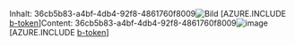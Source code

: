 <span data-ttu-id="9741a-101">Inhalt: 36cb5b83-a4bf-4db4-92f8-4861760f8009![Bild](af91f919-c336-4d6e-a1d7-f88a05e95367.png)
[AZURE.INCLUDE [b-token](7a04ac95-4991-4c27-bf4a-a04deea8cbff.md)]</span><span class="sxs-lookup"><span data-stu-id="9741a-101">Content: 36cb5b83-a4bf-4db4-92f8-4861760f8009![image](af91f919-c336-4d6e-a1d7-f88a05e95367.png)
[AZURE.INCLUDE [b-token](7a04ac95-4991-4c27-bf4a-a04deea8cbff.md)]</span></span>
